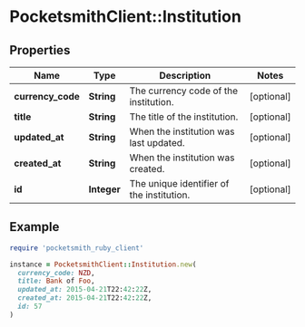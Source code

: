 # PocketsmithClient::Institution

## Properties

| Name | Type | Description | Notes |
| ---- | ---- | ----------- | ----- |
| **currency_code** | **String** | The currency code of the institution. | [optional] |
| **title** | **String** | The title of the institution. | [optional] |
| **updated_at** | **String** | When the institution was last updated. | [optional] |
| **created_at** | **String** | When the institution was created. | [optional] |
| **id** | **Integer** | The unique identifier of the institution. | [optional] |

## Example

```ruby
require 'pocketsmith_ruby_client'

instance = PocketsmithClient::Institution.new(
  currency_code: NZD,
  title: Bank of Foo,
  updated_at: 2015-04-21T22:42:22Z,
  created_at: 2015-04-21T22:42:22Z,
  id: 57
)
```

